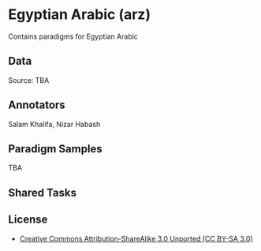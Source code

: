 # Egyptian Arabic (arz)

Contains paradigms for Egyptian Arabic

## Data

Source:
TBA

## Annotators
Salam Khalifa, Nizar Habash

## Paradigm Samples
TBA

## Shared Tasks


## License
- [Creative Commons Attribution-ShareAlike 3.0 Unported (CC BY-SA 3.0)](https://creativecommons.org/licenses/by-sa/3.0/)

